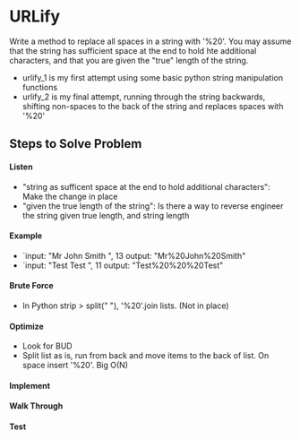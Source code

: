 # URLify

Write a method to replace all spaces in a string with '%20'. You may assume that the string has sufficient space at the
end to hold hte additional characters, and that you are given the "true" length of the string.

- urlify_1 is my first attempt using some basic python string manipulation functions
- urlify_2 is my final attempt, running through the string backwards, shifting non-spaces to the back of the string and
replaces spaces with '%20'

## Steps to Solve Problem
#### Listen
- "string as sufficent space at the end to hold additional characters": Make the change in place
- "given the true length of the string": Is there a way to reverse engineer the string given true length, and string length

#### Example
- `input: "Mr John Smith    ", 13 output: "Mr%20John%20Smith"
- `input: "Test   Test      ", 11 output: "Test%20%20%20Test"

#### Brute Force
- In Python strip > split(" "), '%20'.join lists. (Not in place)

#### Optimize
- Look for BUD
 - Split list as is, run from back and move items to the back of list. On space insert '%20'. Big O(N)

#### Implement
#### Walk Through
#### Test
